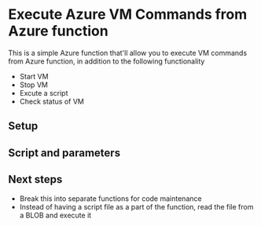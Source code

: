 # Execute Azure VM Commands from Azure function

This is a simple Azure function that'll allow you to execute VM commands from Azure function, in addition to the following functionality

- Start VM
- Stop VM
- Excute a script
- Check status of VM

## Setup

## Script and parameters

## Next steps

- Break this into separate functions for code maintenance
- Instead of having a script file as a part of the function, read the file from a BLOB and execute it
